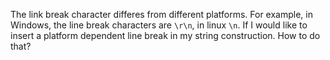 The link break character differes from different platforms. For example, in Windows, the line break characters are `\r\n`, in linux `\n`. If I would like to insert a platform dependent line break in my string construction. How to do that?
